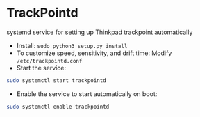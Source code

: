 # TrackPointd
systemd service for setting up Thinkpad trackpoint automatically

 - Install: `sudo python3 setup.py install`
 - To customize speed, sensitivity, and drift time: Modify `/etc/trackpointd.conf`
 - Start the service:

 ```bash
 sudo systemctl start trackpointd
 ```

 - Enable the service to start automatically on boot:

 ```bash
 sudo systemctl enable trackpointd
 ```
